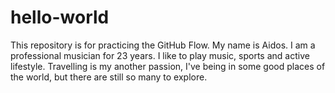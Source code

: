 # hello-world
This repository is for practicing the GitHub Flow.
My name is Aidos. I am a professional musician for 23 years. I like to play music, sports and active lifestyle. Travelling is my another passion, I've being in some good places of the world, but there are still so many to explore. 
